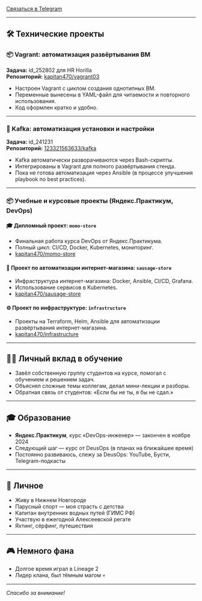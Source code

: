 [Связаться в Telegram](https://t.me/Evgeniy470)

---

## 🛠️ Технические проекты

### 📦 Vagrant: автоматизация развёртывания ВМ

**Задача:** id_252802 для HR Horilla  
**Репозиторий:** [kapitan470/vagrant03](https://gitlab.com/kapitan470/vagrant03)

- Настроен Vagrant с циклом создания однотипных ВМ.
- Переменные вынесены в YAML-файл для читаемости и повторного использования.
- Код оформлен кратко и удобно.

---

### 🐘 Kafka: автоматизация установки и настройки

**Задача:** id_241231  
**Репозиторий:** [123321563633/kafka](https://gitlab.com/123321563633/kafka.git)

- Kafka автоматически разворачиваются через Bash-скрипты.
- Интегрированы в Vagrant для полного развёртывания стенда.
-  Пока не готова автоматизация через Ansible (в процессе улучшения playbook по best practices).

---

### 📦 Учебные и курсовые проекты (Яндекс.Практикум, DevOps)

#### 🎓 Дипломный проект: `momo-store`

- Финальная работа курса DevOps от Яндекс.Практикума.
- Полный цикл: CI/CD, Docker, Kubernetes, мониторинг.
- [kapitan470/momo-store](https://gitlab.com/kapitan470/momo-store)

#### 🧾 Проект по автоматизации интернет-магазина: `sausage-store`

- Инфраструктура интернет-магазина: Docker, Ansible, CI/CD, Grafana.
- Использование сервисов в Kubernetes.
- [kapitan470/sausage-store](https://gitlab.com/kapitan470/sausage-store)

#### ⚙️ Проект по инфраструктуре: `infrastructure`

- Проекты на Terraform, Helm, Ansible для автоматизации развёртывания интернет-магазина.
- [kapitan470/infrastructure](https://gitlab.com/kapitan470/infrastructure)

---

## 👨‍🏫 Личный вклад в обучение

- Завёл собственную группу студентов на курсе, помогал с обучением и решением задач.
- Объяснял сложные темы коллегам, делал мини-лекции и разборы.
- Обратная связь от студентов: «Если бы не ты, я бы не сдал.»

---

## 🎓 Образование

- **Яндекс.Практикум**, курс «DevOps-инженер» — закончен в ноябре 2024
- Следующий шаг — курс от DeusOps (в планах на ближайшее время)
- Постоянно развиваюсь, слежу за DeusOps: YouTube, Бусти, Telegram-подкасты

---

## 🌊 Личное

- Живу в Нижнем Новгороде  
- Парусный спорт — моя страсть с детства  
- Капитан внутренних водных путей (ГИМС РФ)
- Участвую в ежегодной Алексеевской регате  
- Яхтинг, сёрфинг, путешествия  

---

## 🎮 Немного фана

- Долгое время играл в Lineage 2
- Лидер клана, был тёмным магом 💀

---

*Спасибо за внимание!*
